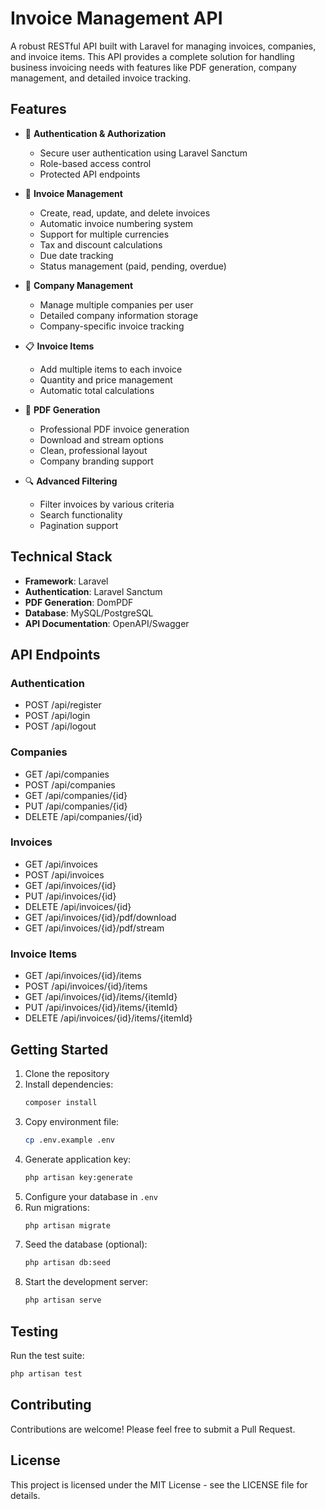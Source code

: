 # Invoice Management API

A robust RESTful API built with Laravel for managing invoices, companies, and invoice items. This API provides a complete solution for handling business invoicing needs with features like PDF generation, company management, and detailed invoice tracking.

## Features

- 🔐 **Authentication & Authorization**
  - Secure user authentication using Laravel Sanctum
  - Role-based access control
  - Protected API endpoints

- 📄 **Invoice Management**
  - Create, read, update, and delete invoices
  - Automatic invoice numbering system
  - Support for multiple currencies
  - Tax and discount calculations
  - Due date tracking
  - Status management (paid, pending, overdue)

- 🏢 **Company Management**
  - Manage multiple companies per user
  - Detailed company information storage
  - Company-specific invoice tracking

- 📋 **Invoice Items**
  - Add multiple items to each invoice
  - Quantity and price management
  - Automatic total calculations

- 📑 **PDF Generation**
  - Professional PDF invoice generation
  - Download and stream options
  - Clean, professional layout
  - Company branding support

- 🔍 **Advanced Filtering**
  - Filter invoices by various criteria
  - Search functionality
  - Pagination support

## Technical Stack

- **Framework**: Laravel
- **Authentication**: Laravel Sanctum
- **PDF Generation**: DomPDF
- **Database**: MySQL/PostgreSQL
- **API Documentation**: OpenAPI/Swagger

## API Endpoints

### Authentication
- POST /api/register
- POST /api/login
- POST /api/logout

### Companies
- GET /api/companies
- POST /api/companies
- GET /api/companies/{id}
- PUT /api/companies/{id}
- DELETE /api/companies/{id}

### Invoices
- GET /api/invoices
- POST /api/invoices
- GET /api/invoices/{id}
- PUT /api/invoices/{id}
- DELETE /api/invoices/{id}
- GET /api/invoices/{id}/pdf/download
- GET /api/invoices/{id}/pdf/stream

### Invoice Items
- GET /api/invoices/{id}/items
- POST /api/invoices/{id}/items
- GET /api/invoices/{id}/items/{itemId}
- PUT /api/invoices/{id}/items/{itemId}
- DELETE /api/invoices/{id}/items/{itemId}

## Getting Started

1. Clone the repository
2. Install dependencies:
   ```bash
   composer install
   ```
3. Copy environment file:
   ```bash
   cp .env.example .env
   ```
4. Generate application key:
   ```bash
   php artisan key:generate
   ```
5. Configure your database in `.env`
6. Run migrations:
   ```bash
   php artisan migrate
   ```
7. Seed the database (optional):
   ```bash
   php artisan db:seed
   ```
8. Start the development server:
   ```bash
   php artisan serve
   ```

## Testing

Run the test suite:
```bash
php artisan test
```

## Contributing

Contributions are welcome! Please feel free to submit a Pull Request.

## License

This project is licensed under the MIT License - see the LICENSE file for details.
